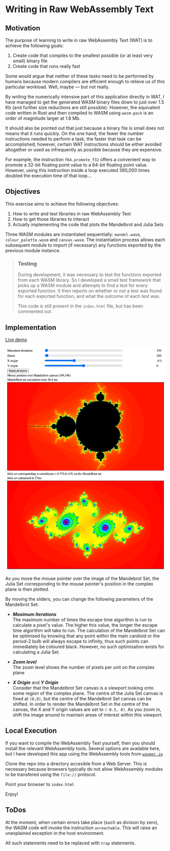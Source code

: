 # Writing in Raw WebAssembly Text

## Motivation

The purpose of learning to write in raw WebAssembly Text (WAT) is to achieve the following goals:

1. Create code that compiles to the smallest possible (or at least very small) binary file
1. Create code that runs really fast

Some would argue that neither of these tasks need to be performed by humans because modern compilers are efficient enough to relieve us of this particular workload.
Well, maybe &mdash; but not really.

By writing the numerically intensive part of this application directly in WAT, I have managed to get the generated WASM binary files down to just over 1.5 Kb (and further size reductions are still possible).
However, the equivalent code written in Rust and then compiled to WASM using `wasm-pack` is an order of magnitude larger at 1.8 Mb.

It should also be pointed out that just because a binary file is small does not means that it runs quickly.
On the one hand, the fewer the number instructions needed to perform a task, the faster that task can be accomplished; however, certain WAT instructions should be either avoided altogether or used as infrequently as possible because they are expensive.

For example, the instruction `f64.promote_f32` offers a convenient way to promote a 32-bit floating point value to a 64-bit floating point value.
However, using this instruction inside a loop executed 360,000 times doubled the execution time of that loop...

## Objectives

This exercise aims to achieve the following objectives:

1. How to write and test libraries in raw WebAssembly Text
1. How to get those libraries to interact
1. Actually implementing the code that plots the Mandelbrot and Julia Sets

Three WASM modules are instantiated sequentially: `mandel.wasm`, `colour_palette.wasm` and `canvas.wasm`.
The instantiation process allows each subsequent module to import (if necessary) any functions exported by the previous module instance.

> ### Testing
> 
> During development, it was necessary to test the functions exported from each WASM library.
> So I developed a small test framework that picks up a WASM module and attempts to find a test for every exported function.
> It then reports on whether or not a test was found for each exported function, and what the outcome of each test was.
> 
> This code is still present in the `index.html` file, but has been commented out.

## Implementation

[Live demo](https://redbadger.github.io/raw_wasm/)

![./Screenshot.png](./Screenshot.png)

As you move the mouse pointer over the image of the Mandebrot Set, the Julia Set corresponding to the mouse pointer's position in the complex plane is then plotted.

By moving the sliders, you can change the following parameters of the Mandelbrot Set:

* ***Maximum Iterations***  
   The maximum number of times the escape time algorithm is run to calculate a pixel's value.
   The higher this value, the longer the escape time algorithm will take to run.
   The calculation of the Mandelbrot Set can be optimised by knowing that any point within the main cardioid or the period-2 bulb will always escape to infinity, thus such points can immediately be coloured black.
   However, no such optimisation exists for calculating a Julia Set.

* ***Zoom level***  
   The zoom level shows the number of pixels per unit on the complex plane

* ***X Origin*** and ***Y Origin***  
   Consider that the Mandelbrot Set canvas is a viewport looking onto some region of the complex plane.
   The centre of the Julia Set canvas is fixed at `(0,0)`, but the centre of the Mandelbrot Set canvas can be shifted.
   In order to render the Mandelbrot Set in the centre of the canvas, the X and Y origin values are set to `(-0.5, 0)`.
   As you zoom in, shift the image around to maintain areas of interest within this viewport.


## Local Execution

If you want to compile the WebAssembly Text yourself, then you should install the relevant WebAssembly tools.
Several options are available here, but I have developed this app using the WebAssembly tools from [`wasmer.io`](https://docs.wasmer.io/ecosystem/wasmer/getting-started)

Clone the repo into a directory accesible from a Web Server.  This is necessary because browsers typically do not allow WebAssembly modules to be transfered using the `file://` protocol.

Point your browser to `index.html`

Enjoy!

## ToDos

At the moment, when certain errors take place (such as division by zero), the WASM code will invoke the instruction `unreachable`.  This will raise an unexplained exception in the host environment.

All such statements need to be replaced with `trap` statements.
